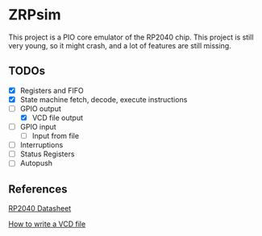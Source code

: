 
# ZRPsim

This project is a PIO core emulator of the RP2040 chip.
This project is still very young, so it might crash, and a lot of features are still missing.

## TODOs

- [x]  Registers and FIFO
- [x]  State machine fetch, decode, execute instructions
- [ ]  GPIO output
    + [x]  VCD file output
- [ ]  GPIO input
    + [ ]  Input from file
- [ ]  Interruptions
- [ ] Status Registers
- [ ] Autopush

## References

[RP2040 Datasheet](https://datasheets.raspberrypi.com/rp2040/rp2040-datasheet.pdf)

[How to write a VCD file](https://zipcpu.com/blog/2017/07/31/vcd.html)


